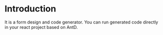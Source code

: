 # Introduction

It is a form design and code generator. You can run generated code directly in your react project based on AntD.

